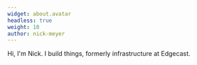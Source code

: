 ```yaml
---
widget: about.avatar
headless: true
weight: 10
author: nick-meyer
---
```

Hi, I'm Nick. I build things, formerly infrastructure at Edgecast.
